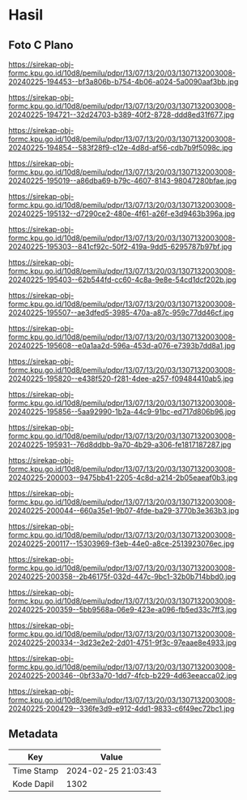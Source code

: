 # Hasil

## Foto C Plano

https://sirekap-obj-formc.kpu.go.id/10d8/pemilu/pdpr/13/07/13/20/03/1307132003008-20240225-194453--bf3a806b-b754-4b06-a024-5a0090aaf3bb.jpg

https://sirekap-obj-formc.kpu.go.id/10d8/pemilu/pdpr/13/07/13/20/03/1307132003008-20240225-194721--32d24703-b389-40f2-8728-ddd8ed31f677.jpg

https://sirekap-obj-formc.kpu.go.id/10d8/pemilu/pdpr/13/07/13/20/03/1307132003008-20240225-194854--583f28f9-c12e-4d8d-af56-cdb7b9f5098c.jpg

https://sirekap-obj-formc.kpu.go.id/10d8/pemilu/pdpr/13/07/13/20/03/1307132003008-20240225-195019--a86dba69-b79c-4607-8143-98047280bfae.jpg

https://sirekap-obj-formc.kpu.go.id/10d8/pemilu/pdpr/13/07/13/20/03/1307132003008-20240225-195132--d7290ce2-480e-4f61-a26f-e3d9463b396a.jpg

https://sirekap-obj-formc.kpu.go.id/10d8/pemilu/pdpr/13/07/13/20/03/1307132003008-20240225-195303--841cf92c-50f2-419a-9dd5-6295787b97bf.jpg

https://sirekap-obj-formc.kpu.go.id/10d8/pemilu/pdpr/13/07/13/20/03/1307132003008-20240225-195403--62b544fd-cc60-4c8a-9e8e-54cd1dcf202b.jpg

https://sirekap-obj-formc.kpu.go.id/10d8/pemilu/pdpr/13/07/13/20/03/1307132003008-20240225-195507--ae3dfed5-3985-470a-a87c-959c77dd46cf.jpg

https://sirekap-obj-formc.kpu.go.id/10d8/pemilu/pdpr/13/07/13/20/03/1307132003008-20240225-195608--e0a1aa2d-596a-453d-a076-e7393b7dd8a1.jpg

https://sirekap-obj-formc.kpu.go.id/10d8/pemilu/pdpr/13/07/13/20/03/1307132003008-20240225-195820--e438f520-f281-4dee-a257-f09484410ab5.jpg

https://sirekap-obj-formc.kpu.go.id/10d8/pemilu/pdpr/13/07/13/20/03/1307132003008-20240225-195856--5aa92990-1b2a-44c9-91bc-ed717d806b96.jpg

https://sirekap-obj-formc.kpu.go.id/10d8/pemilu/pdpr/13/07/13/20/03/1307132003008-20240225-195931--76d8ddbb-9a70-4b29-a306-fe1817187287.jpg

https://sirekap-obj-formc.kpu.go.id/10d8/pemilu/pdpr/13/07/13/20/03/1307132003008-20240225-200003--9475bb41-2205-4c8d-a214-2b05eaeaf0b3.jpg

https://sirekap-obj-formc.kpu.go.id/10d8/pemilu/pdpr/13/07/13/20/03/1307132003008-20240225-200044--660a35e1-9b07-4fde-ba29-3770b3e363b3.jpg

https://sirekap-obj-formc.kpu.go.id/10d8/pemilu/pdpr/13/07/13/20/03/1307132003008-20240225-200117--15303969-f3eb-44e0-a8ce-2513923076ec.jpg

https://sirekap-obj-formc.kpu.go.id/10d8/pemilu/pdpr/13/07/13/20/03/1307132003008-20240225-200358--2b46175f-032d-447c-9bc1-32b0b714bbd0.jpg

https://sirekap-obj-formc.kpu.go.id/10d8/pemilu/pdpr/13/07/13/20/03/1307132003008-20240225-200359--5bb9568a-06e9-423e-a096-fb5ed33c7ff3.jpg

https://sirekap-obj-formc.kpu.go.id/10d8/pemilu/pdpr/13/07/13/20/03/1307132003008-20240225-200334--3d23e2e2-2d01-4751-9f3c-97eaae8e4933.jpg

https://sirekap-obj-formc.kpu.go.id/10d8/pemilu/pdpr/13/07/13/20/03/1307132003008-20240225-200346--0bf33a70-1dd7-4fcb-b229-4d63eeacca02.jpg

https://sirekap-obj-formc.kpu.go.id/10d8/pemilu/pdpr/13/07/13/20/03/1307132003008-20240225-200429--336fe3d9-e912-4dd1-9833-c6f49ec72bc1.jpg


## Metadata

| Key        | Value               |
| ---------- | ------------------- |
| Time Stamp | 2024-02-25 21:03:43 |
| Kode Dapil | 1302                |



